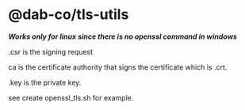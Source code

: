 # @dab-co/tls-utils

***Works only for linux since there is no openssl command in windows***

.csr is the signing request

ca is the certificate authority that signs the certificate which is .crt.

.key is the private key.

see create openssl_tls.sh for example.

